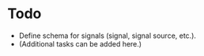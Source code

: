 # Todo

- Define schema for signals (signal, signal source, etc.).
- (Additional tasks can be added here.) 